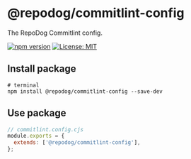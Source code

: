# @repodog/commitlint-config

The RepoDog Commitlint config.

[![npm version](https://badge.fury.io/js/%40repodog%2Fcommitlint-config.svg)](https://badge.fury.io/js/%40repodog%2Fcommitlint-config)
[![License: MIT](https://img.shields.io/badge/License-MIT-yellow.svg)](LICENSE)

## Install package

```shell
# terminal
npm install @repodog/commitlint-config --save-dev
```

## Use package

```javascript
// commitlint.config.cjs
module.exports = {
  extends: ['@repodog/commitlint-config'],
};
```
